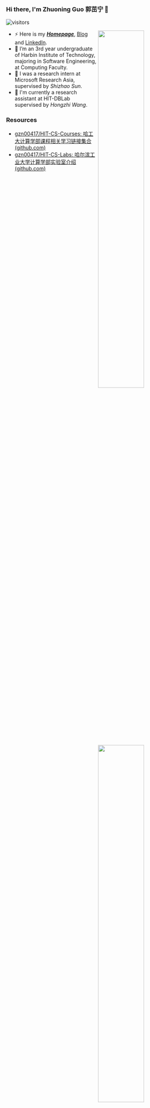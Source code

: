 ### Hi there, I'm Zhuoning Guo 郭茁宁 👋

![visitors](https://visitor-badge.glitch.me/badge?page_id=gzn00417.gzn00417.README)

<img align="right" width="50%" src="https://github-readme-stats.vercel.app/api?username=gzn00417&show_icons=true">

<img align="right" width="50%" src="https://github-readme-stats.vercel.app/api/top-langs/?username=gzn00417&layout=compact">

- ⚡ Here is my ***[Homepage](https://gzn00417.github.io/)***, [Blog](https://blog.csdn.net/gzn00417) and [LinkedIn](https://www.linkedin.com/in/zhuoning-guo-08949b194).
- 🔭 I’m an 3rd year undergraduate of Harbin Institute of Technology, majoring in Software Engineering, at Computing Faculty.
- 🌱 I was a research intern at Microsoft Research Asia, supervised by _Shizhao Sun_.
- 👯 I'm currently a research assistant at HIT-DBLab supervised by _Hongzhi Wang_.

### Resources

- [gzn00417/HIT-CS-Courses: 哈工大计算学部课程相关学习链接集合 (github.com)](https://github.com/gzn00417/HIT-CS-Courses)
- [gzn00417/HIT-CS-Labs: 哈尔滨工业大学计算学部实验室介绍 (github.com)](https://github.com/gzn00417/HIT-CS-Labs)


<!--
**gzn00417/gzn00417** is a ✨ _special_ ✨ repository because its `README.md` (this file) appears on your GitHub profile.

Here are some ideas to get you started:

- 🔭 I’m currently working on ...
- 🌱 I’m currently learning ...
- 👯 I’m looking to collaborate on ...
- 🤔 I’m looking for help with ...
- 💬 Ask me about ...
- 📫 How to reach me: ...
- 😄 Pronouns: ...
- ⚡ Fun fact: ...
-->
